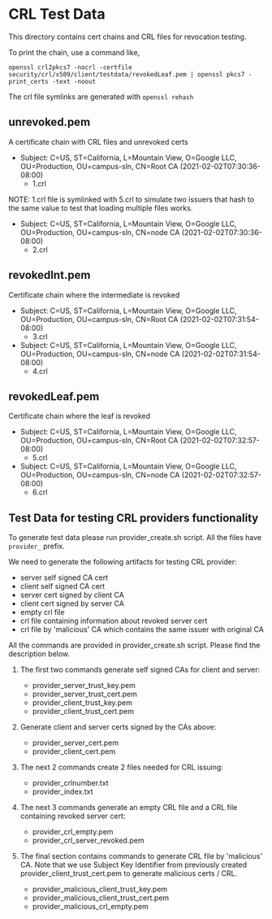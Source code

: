 # CRL Test Data

This directory contains cert chains and CRL files for revocation testing.

To print the chain, use a command like,

```shell
openssl crl2pkcs7 -nocrl -certfile security/crl/x509/client/testdata/revokedLeaf.pem | openssl pkcs7 -print_certs -text -noout
```

The crl file symlinks are generated with `openssl rehash`

## unrevoked.pem

A certificate chain with CRL files and unrevoked certs

*   Subject: C=US, ST=California, L=Mountain View, O=Google LLC, OU=Production,
    OU=campus-sln, CN=Root CA (2021-02-02T07:30:36-08:00)
    *   1.crl

NOTE: 1.crl file is symlinked with 5.crl to simulate two issuers that hash to
the same value to test that loading multiple files works.

*   Subject: C=US, ST=California, L=Mountain View, O=Google LLC, OU=Production,
    OU=campus-sln, CN=node CA (2021-02-02T07:30:36-08:00)
    *   2.crl

## revokedInt.pem

Certificate chain where the intermediate is revoked

*   Subject: C=US, ST=California, L=Mountain View, O=Google LLC, OU=Production,
    OU=campus-sln, CN=Root CA (2021-02-02T07:31:54-08:00)
    *   3.crl
*   Subject: C=US, ST=California, L=Mountain View, O=Google LLC, OU=Production,
    OU=campus-sln, CN=node CA (2021-02-02T07:31:54-08:00)
    *   4.crl

## revokedLeaf.pem

Certificate chain where the leaf is revoked

*   Subject: C=US, ST=California, L=Mountain View, O=Google LLC, OU=Production,
    OU=campus-sln, CN=Root CA (2021-02-02T07:32:57-08:00)
    *   5.crl
*   Subject: C=US, ST=California, L=Mountain View, O=Google LLC, OU=Production,
    OU=campus-sln, CN=node CA (2021-02-02T07:32:57-08:00)
    *   6.crl

## Test Data for testing CRL providers functionality

To generate test data please run provider_create.sh script. All the files have 
`provider_` prefix.

We need to generate the following artifacts for testing CRL provider:
* server self signed CA cert
* client self signed CA cert
* server cert signed by client CA
* client cert signed by server CA
* empty crl file
* crl file containing information about revoked server cert
* crl file by 'malicious' CA which contains the same issuer with original CA 


All the commands are provided in provider_create.sh script. Please find the 
description below.

1. The first two commands generate self signed CAs for client and server:
   - provider_server_trust_key.pem 
   - provider_server_trust_cert.pem 
   - provider_client_trust_key.pem 
   - provider_client_trust_cert.pem 

2. Generate client and server certs signed by the CAs above:
   - provider_server_cert.pem 
   - provider_client_cert.pem

3. The next 2 commands create 2 files needed for CRL issuing:
   - provider_crlnumber.txt
   - provider_index.txt

4. The next 3 commands generate an empty CRL file and a CRL file containing 
revoked server cert:
   - provider_crl_empty.pem 
   - provider_crl_server_revoked.pem 

5. The final section contains commands to generate CRL file by 'malicious' CA. 
Note that we use Subject Key Identifier from previously created 
provider_client_trust_cert.pem to generate malicious certs / CRL.
   - provider_malicious_client_trust_key.pem
   - provider_malicious_client_trust_cert.pem 
   - provider_malicious_crl_empty.pem
